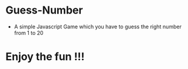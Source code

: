 # Guess-Number

* A simple Javascript Game which you have to guess the right number from 1 to 20

# Enjoy the fun !!!

